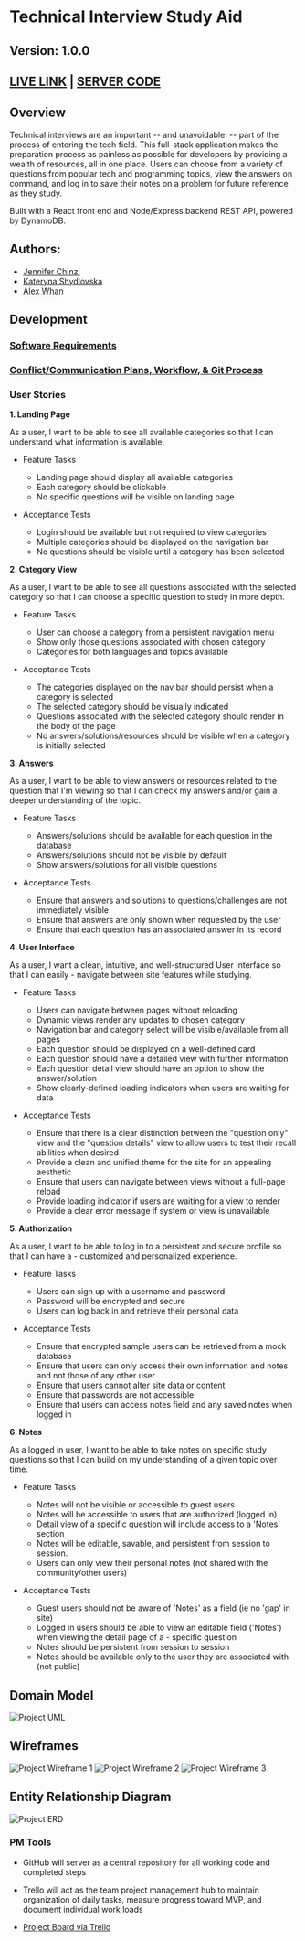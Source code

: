 # Technical Interview Study Aid

## Version: 1.0.0

## [LIVE LINK](https://interview-study-aid.netlify.app/) | [SERVER CODE](https://github.com/Interview-Study-Aid/ISA-server)

## Overview

Technical interviews are an important -- and unavoidable! -- part of the process of entering the tech field. This full-stack application makes the preparation process as painless as possible for developers by providing a wealth of resources, all in one place. Users can choose from a variety of questions from popular tech and programming topics, view the answers on command, and log in to save their notes on a problem for future reference as they study.

Built with a React front end and Node/Express backend REST API, powered by DynamoDB.

## Authors:

- [Jennifer Chinzi](https://github.com/jchinzi)
- [Kateryna Shydlovska](https://github.com/KaterynaShydlovska)
- [Alex Whan](https://github.com/alex-whan)

## Development

### [Software Requirements](./project-info/requirements.md)

### [Conflict/Communication Plans, Workflow, & Git Process](./project-info/communication-conflict-plan.md)

### User Stories

**1. Landing Page**

As a user, I want to be able to see all available categories so that I can understand what information is available.

- Feature Tasks

  - Landing page should display all available categories
  - Each category should be clickable
  - No specific questions will be visible on landing page

- Acceptance Tests

  - Login should be available but not required to view categories
  - Multiple categories should be displayed on the navigation bar
  - No questions should be visible until a category has been selected

**2. Category View**

As a user, I want to be able to see all questions associated with the selected category so that I can choose a specific question to study in more depth.

- Feature Tasks

  - User can choose a category from a persistent navigation menu
  - Show only those questions associated with chosen category
  - Categories for both languages and topics available

- Acceptance Tests

  - The categories displayed on the nav bar should persist when a category is selected
  - The selected category should be visually indicated
  - Questions associated with the selected category should render in the body of the page
  - No answers/solutions/resources should be visible when a category is initially selected

**3. Answers**

As a user, I want to be able to view answers or resources related to the question that I'm viewing so that I can check my answers and/or gain a deeper understanding of the topic.

- Feature Tasks

  - Answers/solutions should be available for each question in the database
  - Answers/solutions should not be visible by default
  - Show answers/solutions for all visible questions

- Acceptance Tests

  - Ensure that answers and solutions to questions/challenges are not immediately visible
  - Ensure that answers are only shown when requested by the user
  - Ensure that each question has an associated answer in its record

**4. User Interface**

As a user, I want a clean, intuitive, and well-structured User Interface so that I can easily - navigate between site features while studying.

- Feature Tasks

  - Users can navigate between pages without reloading
  - Dynamic views render any updates to chosen category
  - Navigation bar and category select will be visible/available from all pages
  - Each question should be displayed on a well-defined card
  - Each question should have a detailed view with further information
  - Each question detail view should have an option to show the answer/solution
  - Show clearly-defined loading indicators when users are waiting for data

- Acceptance Tests

  - Ensure that there is a clear distinction between the "question only" view and the "question details" view to allow users to test their recall abilities when desired
  - Provide a clean and unified theme for the site for an appealing aesthetic
  - Ensure that users can navigate between views without a full-page reload
  - Provide loading indicator if users are waiting for a view to render
  - Provide a clear error message if system or view is unavailable

**5. Authorization**

As a user, I want to be able to log in to a persistent and secure profile so that I can have a - customized and personalized experience.

- Feature Tasks

  - Users can sign up with a username and password
  - Password will be encrypted and secure
  - Users can log back in and retrieve their personal data

- Acceptance Tests
  - Ensure that encrypted sample users can be retrieved from a mock database
  - Ensure that users can only access their own information and notes and not those of any other user
  - Ensure that users cannot alter site data or content
  - Ensure that passwords are not accessible
  - Ensure that users can access notes field and any saved notes when logged in

**6. Notes**

As a logged in user, I want to be able to take notes on specific study questions so that I can build on my understanding of a given topic over time.

- Feature Tasks

  - Notes will not be visible or accessible to guest users
  - Notes will be accessible to users that are authorized (logged in)
  - Detail view of a specific question will include access to a 'Notes' section
  - Notes will be editable, savable, and persistent from session to session.
  - Users can only view their personal notes (not shared with the community/other users)

- Acceptance Tests

  - Guest users should not be aware of 'Notes' as a field (ie no 'gap' in site)
  - Logged in users should be able to view an editable field ('Notes') when viewing the detail page of a - specific question
  - Notes should be persistent from session to session
  - Notes should be available only to the user they are associated with (not public)

## Domain Model

![Project UML](./assets/final-project-uml.png)

## Wireframes

![Project Wireframe 1](./assets/final-project-whiteboard1.png)
![Project Wireframe 2](./assets/final-project-whiteboard2.png)
![Project Wireframe 3](./assets/final-project-whiteboard3.png)

## Entity Relationship Diagram

![Project ERD](./assets/final-project-erd.png)

### PM Tools

- GitHub will server as a central repository for all working code and completed steps

- Trello will act as the team project management hub to maintain organization of daily tasks, measure progress toward MVP, and document individual work loads

- [Project Board via Trello](https://trello.com/b/KoWpVwCK/final-project-kanban)
